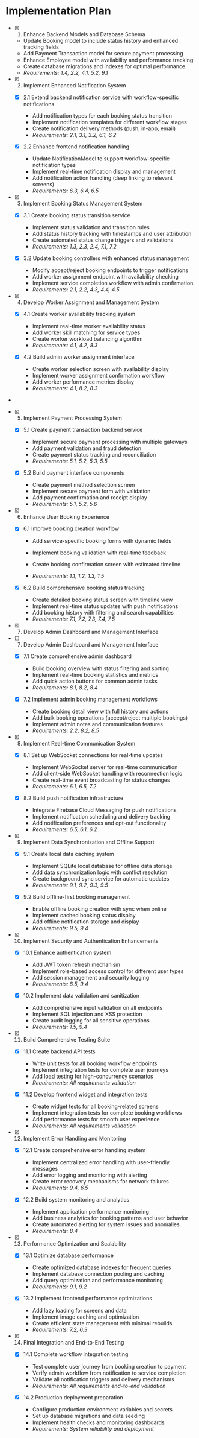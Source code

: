# Implementation Plan

- [x] 1. Enhance Backend Models and Database Schema





  - Update Booking model to include status history and enhanced tracking fields
  - Add Payment Transaction model for secure payment processing
  - Enhance Employee model with availability and performance tracking
  - Create database migrations and indexes for optimal performance
  - _Requirements: 1.4, 2.2, 4.1, 5.2, 9.1_

- [x] 2. Implement Enhanced Notification System





  - [x] 2.1 Extend backend notification service with workflow-specific notifications


    - Add notification types for each booking status transition
    - Implement notification templates for different workflow stages
    - Create notification delivery methods (push, in-app, email)
    - _Requirements: 2.1, 3.1, 3.2, 6.1, 6.2_

  - [x] 2.2 Enhance frontend notification handling


    - Update NotificationModel to support workflow-specific notification types
    - Implement real-time notification display and management
    - Add notification action handling (deep linking to relevant screens)
    - _Requirements: 6.3, 6.4, 6.5_

- [x] 3. Implement Booking Status Management System




  - [x] 3.1 Create booking status transition service


    - Implement status validation and transition rules
    - Add status history tracking with timestamps and user attribution
    - Create automated status change triggers and validations
    - _Requirements: 1.3, 2.3, 2.4, 7.1, 7.2_

  - [x] 3.2 Update booking controllers with enhanced status management


    - Modify accept/reject booking endpoints to trigger notifications
    - Add worker assignment endpoint with availability checking
    - Implement service completion workflow with admin confirmation
    - _Requirements: 2.1, 2.2, 4.3, 4.4, 4.5_

- [x] 4. Develop Worker Assignment and Management System





  - [x] 4.1 Create worker availability tracking system


    - Implement real-time worker availability status
    - Add worker skill matching for service types
    - Create worker workload balancing algorithm
    - _Requirements: 4.1, 4.2, 8.3_

  - [x] 4.2 Build admin worker assignment interface


    - Create worker selection screen with availability display
    - Implement worker assignment confirmation workflow
    - Add worker performance metrics display
    - _Requirements: 4.1, 8.2, 8.3_
-

- [x] 5. Implement Payment Processing System




  - [x] 5.1 Create payment transaction backend service


    - Implement secure payment processing with multiple gateways
    - Add payment validation and fraud detection
    - Create payment status tracking and reconciliation
    - _Requirements: 5.1, 5.2, 5.3, 5.5_



  - [x] 5.2 Build payment interface components








    - Create payment method selection screen
    - Implement secure payment form with validation
    - Add payment confirmation and receipt display
    - _Requirements: 5.1, 5.2, 5.6_

- [x] 6. Enhance User Booking Experience












  - [x] 6.1 Improve booking creation workflow


    - Add service-specific booking forms with dynamic fields
    - Implement booking validation with real-time feedback
    - Create booking confirmation screen with estimated timeline


    - _Requirements: 1.1, 1.2, 1.3, 1.5_

  - [x] 6.2 Build comprehensive booking status tracking










    - Create detailed booking status screen with timeline view
    - Implement real-time status updates with push notifications
    - Add booking history with filtering and search capabilities
    - _Requirements: 7.1, 7.2, 7.3, 7.4, 7.5_
- [x] 7. Develop Admin Dashboard and Management Interface






















- [ ] 7. Develop Admin Dashboard and Management Interface

  - [x] 7.1 Create comprehensive admin dashboard


    - Build booking overview with status filtering and sorting
    - Implement real-time booking statistics and metrics
    - Add quick action buttons for common admin tasks
    - _Requirements: 8.1, 8.2, 8.4_

  - [x] 7.2 Implement admin booking management workflows






    - Create booking detail view with full history and actions
    - Add bulk booking operations (accept/reject multiple bookings)
    - Implement admin notes and communication features
    - _Requirements: 2.2, 8.2, 8.5_

- [x] 8. Implement Real-time Communication System








  - [x] 8.1 Set up WebSocket connections for real-time updates


    - Implement WebSocket server for real-time communication
    - Add client-side WebSocket handling with reconnection logic
    - Create real-time event broadcasting for status changes
    - _Requirements: 6.1, 6.5, 7.2_

  - [x] 8.2 Build push notification infrastructure


    - Integrate Firebase Cloud Messaging for push notifications
    - Implement notification scheduling and delivery tracking
    - Add notification preferences and opt-out functionality
    - _Requirements: 6.5, 6.1, 6.2_

- [x] 9. Implement Data Synchronization and Offline Support





  - [x] 9.1 Create local data caching system


    - Implement SQLite local database for offline data storage
    - Add data synchronization logic with conflict resolution
    - Create background sync service for automatic updates
    - _Requirements: 9.1, 9.2, 9.3, 9.5_

  - [x] 9.2 Build offline-first booking management


    - Enable offline booking creation with sync when online
    - Implement cached booking status display
    - Add offline notification storage and display
    - _Requirements: 9.5, 9.4_

- [x] 10. Implement Security and Authentication Enhancements





  - [x] 10.1 Enhance authentication system


    - Add JWT token refresh mechanism
    - Implement role-based access control for different user types
    - Add session management and security logging
    - _Requirements: 8.5, 9.4_

  - [x] 10.2 Implement data validation and sanitization


    - Add comprehensive input validation on all endpoints
    - Implement SQL injection and XSS protection
    - Create audit logging for all sensitive operations
    - _Requirements: 1.5, 9.4_

- [x] 11. Build Comprehensive Testing Suite





  - [x] 11.1 Create backend API tests


    - Write unit tests for all booking workflow endpoints
    - Implement integration tests for complete user journeys
    - Add load testing for high-concurrency scenarios
    - _Requirements: All requirements validation_

  - [x] 11.2 Develop frontend widget and integration tests


    - Create widget tests for all booking-related screens
    - Implement integration tests for complete booking workflows
    - Add performance tests for smooth user experience
    - _Requirements: All requirements validation_

- [x] 12. Implement Error Handling and Monitoring





  - [x] 12.1 Create comprehensive error handling system


    - Implement centralized error handling with user-friendly messages
    - Add error logging and monitoring with alerting
    - Create error recovery mechanisms for network failures
    - _Requirements: 9.4, 6.5_

  - [x] 12.2 Build system monitoring and analytics


    - Implement application performance monitoring
    - Add business analytics for booking patterns and user behavior
    - Create automated alerting for system issues and anomalies
    - _Requirements: 8.4_

- [x] 13. Performance Optimization and Scalability








  - [x] 13.1 Optimize database performance




    - Create optimized database indexes for frequent queries
    - Implement database connection pooling and caching
    - Add query optimization and performance monitoring
    - _Requirements: 9.1, 9.2_

  - [x] 13.2 Implement frontend performance optimizations


    - Add lazy loading for screens and data
    - Implement image caching and optimization
    - Create efficient state management with minimal rebuilds
    - _Requirements: 7.2, 6.3_

- [x] 14. Final Integration and End-to-End Testing





  - [x] 14.1 Complete workflow integration testing


    - Test complete user journey from booking creation to payment
    - Verify admin workflow from notification to service completion
    - Validate all notification triggers and delivery mechanisms
    - _Requirements: All requirements end-to-end validation_

  - [x] 14.2 Production deployment preparation


    - Configure production environment variables and secrets
    - Set up database migrations and data seeding
    - Implement health checks and monitoring dashboards
    - _Requirements: System reliability and deployment_